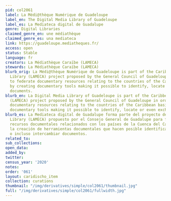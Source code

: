 ```yaml
---
pid: col2061
label: La Médi@thèque Numérique de Guadeloupe
label_en: The Digital Media Library of Guadeloupe
label_es: La Mediateca digital de Guadalupe
genre: Digital Libraries
claimed_genre_en: une médiathèque
claimed_genre_es: una mediateca
link: https://guadeloupe.mediatheques.fr/
access: open
status: Stable
language: fr
creators: La Médiathèque Caraïbe (LAMECA)
stewards: La Médiathèque Caraïbe (LAMECA)
blurb_orig: La Médi@thèque Numérique de Guadeloupe is part of the Caribbean Media
  Library (LAMECA) project proposed by the General Council of Guadeloupe in order
  to federate documentary resources relating to the countries of the Caribbean basin
  by creating documentary tools making it possible to identify, locate or even exchange
  documents.
blurb_en: La Digital Media Library of Guadeloupe is part of the Caribbean Media Library
  (LAMECA) project proposed by the General Council of Guadeloupe in order to federate
  documentary resources relating to the countries of the Caribbean basin by creating
  documentary tools making it possible to identify, locate or even exchange documents.
blurb_es: La Mediateca digital de Guadalupe forma parte del proyecto del Caribe Media
  Library (LAMECA) propuesto por el Consejo General de Guadalupe para federar los
  recursos documentales relacionados con los países de la Cuenca del Caribe mediante
  la creación de herramientas documentales que hacen posible identificar, localizar
  o incluso intercambiar documentos.
related_to:
sub_collections:
open_data:
added_by:
twitter:
census_year: '2020'
notes:
order: '061'
layout: caridischo_item
collection: curations
thumbnail: "/img/derivatives/simple/col2061/thumbnail.jpg"
full: "/img/derivatives/simple/col2061/fullwidth.jpg"
---
```

